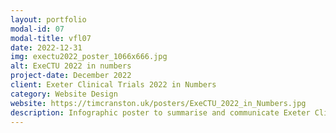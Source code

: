 ```yaml
---
layout: portfolio
modal-id: 07
modal-title: vfl07
date: 2022-12-31
img: exectu2022_poster_1066x666.jpg
alt: ExeCTU 2022 in numbers
project-date: December 2022
client: Exeter Clinical Trials 2022 in Numbers
category: Website Design
website: https://timcranston.uk/posters/ExeCTU_2022_in_Numbers.jpg
description: Infographic poster to summarise and communicate Exeter Clinical Trial Units efforts and achivements for 2022.
---
```

